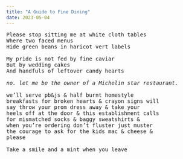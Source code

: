 ```yaml
---
title: "A Guide to Fine Dining"
date: 2023-05-04
---
```

<pre>
Please stop sitting me at white cloth tables
Where two faced menus 
Hide green beans in haricot vert labels

My pride is not fed by fine caviar
But by wedding cakes 
And handfuls of leftover candy hearts

<i>no. let me be the owner of a Michelin star restaurant.</i> 

we’ll serve pb&js & half burnt homestyle
breakfasts for broken hearts & crayon signs will
say throw your prom dress away & take your
heels off at the door & this establishment calls
for mismatched socks & baggy sweatshirts &
when you’re ordering don’t fluster just muster
the courage to ask for the kids mac & cheese &
please 

Take a smile and a mint when you leave
</pre>
